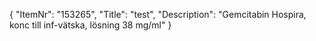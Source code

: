 {
  "ItemNr": "153265",
  "Title": "test",
  "Description": "Gemcitabin Hospira, konc till inf-vätska, lösning 38 mg/ml"
}